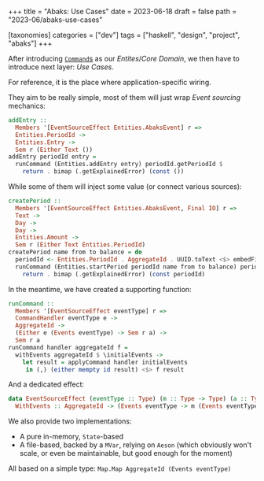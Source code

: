 +++
title = "Abaks: Use Cases"
date = 2023-06-18
draft = false
path = "2023-06/abaks-use-cases"

[taxonomies]
categories = ["dev"]
tags = ["haskell", "design", "project", "abaks"]
+++

After introducing [`Command`s](@/blog/2023-06-11_abaks-commands.md) as our _Entites_/_Core Domain_, we then have to introduce next layer: _Use Cases_.

For reference, it is the place where application-specific wiring.

They aim to be really simple, most of them will just wrap _Event sourcing_ mechanics:

```haskell
addEntry ::
  Members '[EventSourceEffect Entities.AbaksEvent] r =>
  Entities.PeriodId ->
  Entities.Entry ->
  Sem r (Either Text ())
addEntry periodId entry =
  runCommand (Entities.addEntry entry) periodId.getPeriodId $
    return . bimap (.getExplainedError) (const ())
```

While some of them will inject some value (or connect various sources):

```haskell
createPeriod ::
  Members '[EventSourceEffect Entities.AbaksEvent, Final IO] r =>
  Text ->
  Day ->
  Day ->
  Entities.Amount ->
  Sem r (Either Text Entities.PeriodId)
createPeriod name from to balance = do
  periodId <- Entities.PeriodId . AggregateId . UUID.toText <$> embedFinal UUID.nextRandom
  runCommand (Entities.startPeriod periodId name from to balance) periodId.getPeriodId $
    return . bimap (.getExplainedError) (const periodId)
```

In the meantime, we have created a supporting function:

```haskell
runCommand ::
  Members '[EventSourceEffect eventType] r =>
  CommandHandler eventType e ->
  AggregateId ->
  (Either e (Events eventType) -> Sem r a) ->
  Sem r a
runCommand handler aggregateId f =
  withEvents aggregateId $ \initialEvents ->
    let result = applyCommand handler initialEvents
     in (,) (either mempty id result) <$> f result
```

And a dedicated effect:

```haskell
data EventSourceEffect (eventType :: Type) (m :: Type -> Type) (a :: Type) where
  WithEvents :: AggregateId -> (Events eventType -> m (Events eventType, a)) -> EventSourceEffect eventType m a
```

We also provide two implementations:

* A pure in-memory, `State`-based
* A file-based, backed by a `MVar`, relying on `Aeson` (which obviously won't scale, or even be maintainable, but good enough for the moment)

All based on a simple type: `Map.Map AggregateId (Events eventType)`
